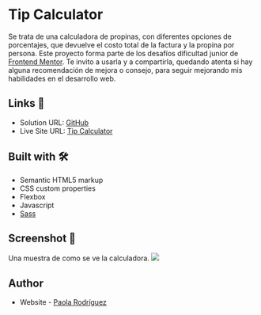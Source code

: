 # Tip Calculator
Se trata de una calculadora de propinas, con diferentes opciones de porcentajes, que devuelve el costo total de la factura y la propina por persona. Este proyecto forma parte de los desafíos dificultad junior de [Frontend Mentor](https://www.frontendmentor.io/challenges/tip-calculator-app-ugJNGbJUX/hub/tip-calculator-app-BZMjNvoMP). Te invito a usarla y a compartirla, quedando atenta si hay alguna recomendación de mejora o consejo, para seguir mejorando mis habilidades en el desarrollo web.

## Links 📌
- Solution URL: [GitHub](https://paolarod.github.io/tip_calculator/)
- Live Site URL: [Tip Calculator](https://github.com/PaolaRod/tip_calculator)
 
## Built with 🛠
- Semantic HTML5 markup
- CSS custom properties
- Flexbox
- Javascript 
- [Sass](https://sass-lang.com/)

## Screenshot 📖
Una muestra de como se ve la calculadora. 
![](https://github.com/PaolaRod/main/images/screenshot.png)

## Author
- Website - [Paola Rodríguez](https://paolarod.github.io/)
